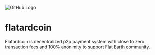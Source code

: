 ![GitHub Logo](/images/logo.png)
# flatardcoin
Flatardcoin is decentralized p2p payment system with close to zero transaction fees and 100% anonimity to support Flat Earth community.
